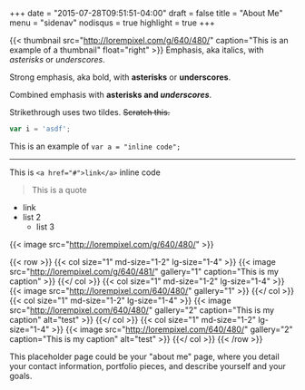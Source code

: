 +++
date = "2015-07-28T09:51:51-04:00"
draft = false
title = "About Me"
menu = "sidenav"
nodisqus = true
highlight = true
+++

{{< thumbnail src="http://lorempixel.com/g/640/480/" caption="This is an example of a thumbnail" float="right" >}}
Emphasis, aka italics, with *asterisks* or _underscores_.

Strong emphasis, aka bold, with **asterisks** or __underscores__.

Combined emphasis with **asterisks and _underscores_**.

Strikethrough uses two tildes. ~~Scratch this.~~

```javascript
var i = 'asdf';
```

This is an example of `var a = "inline code";`

---

This is `<a href="#">link</a>` inline code

> This is a quote

- link
- list 2
    - list 3

{{< image src="http://lorempixel.com/g/640/480/" >}}


{{< row >}}
    {{< col size="1" md-size="1-2" lg-size="1-4" >}}
        {{< image src="http://lorempixel.com/g/640/481/" gallery="1" caption="This is my caption" >}}
    {{</ col >}}
    {{< col size="1" md-size="1-2" lg-size="1-4" >}}
        {{< image src="http://lorempixel.com/640/480/" gallery="1" >}}
    {{</ col >}}
    {{< col size="1" md-size="1-2" lg-size="1-4" >}}
        {{< image src="http://lorempixel.com/640/480/" gallery="2" caption="This is my caption" alt="test" >}}
    {{</ col >}}
    {{< col size="1" md-size="1-2" lg-size="1-4" >}}
        {{< image src="http://lorempixel.com/640/480/" gallery="2" caption="This is my caption" alt="test" >}}
    {{</ col >}}
{{< /row >}}

This placeholder page could be your "about me" page, where you detail your contact information,
portfolio pieces, and describe yourself and your goals.